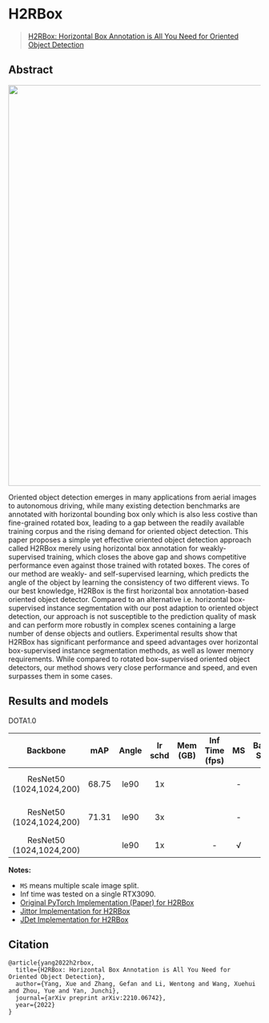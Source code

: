 # H2RBox

> [H2RBox: Horizontal Box Annotation is All You Need for Oriented Object Detection](https://arxiv.org/abs/2210.06742)

<!-- [ALGORITHM] -->

## Abstract

<div align=center>
<img src="https://github.com/yangxue0827/h2rbox-mmrotate/blob/main/configs/h2rbox/pipeline.png" width="800"/>
</div>

Oriented object detection emerges in many applications from aerial images to autonomous driving, while many existing detection benchmarks are annotated with horizontal bounding box only which is also less costive than fine-grained rotated box, leading to a gap between the readily available training corpus and the rising demand for oriented object detection.  This paper proposes a simple yet effective oriented object detection approach called H2RBox merely using horizontal box annotation for weakly-supervised training, which closes the above gap and shows competitive performance even against those trained with rotated boxes.  The cores of our method are weakly- and self-supervised learning, which predicts the angle of the object by learning the consistency of two different views. To our best knowledge, H2RBox is the first horizontal box annotation-based oriented object detector. Compared to an alternative i.e. horizontal box-supervised instance segmentation with our post adaption to oriented object detection, our approach is not susceptible to the prediction quality of mask and can perform more robustly in complex scenes containing a large number of dense objects and outliers. Experimental results show that H2RBox has significant performance and speed advantages over horizontal box-supervised instance segmentation methods, as well as lower memory requirements. While compared to rotated box-supervised oriented object detectors, our method shows very close performance and speed, and even surpasses them in some cases.

## Results and models

DOTA1.0

|         Backbone         |  mAP  | Angle | lr schd | Mem (GB) | Inf Time (fps) | MS  | Batch Size |                                   Configs                                   |         Download         |
| :----------------------: | :---: | :---: | :-----: | :------: | :------------: | :-: | :--------: | :-------------------------------------------------------------------------: | :----------------------: |
| ResNet50 (1024,1024,200) | 68.75 | le90  |   1x    |          |                |  -  |     2      | [h2rbox-le90_r50_fpn_adamw-1x_dota](./h2rbox-le90_r50_fpn_adamw-1x_dota.py) | [model](<>) \| [log](<>) |
| ResNet50 (1024,1024,200) | 71.31 | le90  |   3x    |          |                |  -  |     2      | [h2rbox-le90_r50_fpn_adamw-3x_dota](./h2rbox-le90_r50_fpn_adamw-3x_dota.py) | [model](<>) \| [log](<>) |
| ResNet50 (1024,1024,200) |       | le90  |   1x    |          |       -        |  √  |     2      |                                   [](./.)                                   | [model](<>) \| [log](<>) |

**Notes:**

- `MS` means multiple scale image split.
- Inf time was tested on a single RTX3090.
- [Original PyTorch Implementation (Paper) for H2RBox](https://github.com/yangxue0827/h2rbox-mmrotate)
- [Jittor Implementation for H2RBox](https://github.com/yangxue0827/h2rbox-jittor)
- [JDet Implementation for H2RBox](https://github.com/Jittor/JDet)

## Citation

```
@article{yang2022h2rbox,
  title={H2RBox: Horizontal Box Annotation is All You Need for Oriented Object Detection},
  author={Yang, Xue and Zhang, Gefan and Li, Wentong and Wang, Xuehui and Zhou, Yue and Yan, Junchi},
  journal={arXiv preprint arXiv:2210.06742},
  year={2022}
}

```
